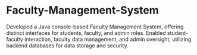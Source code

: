 # Faculty-Management-System
Developed a Java console-based Faculty Management System, offering distinct interfaces for students, faculty, and admin roles. Enabled student-faculty interaction, faculty data management, and admin oversight, utilizing backend databases for data storage and security.
